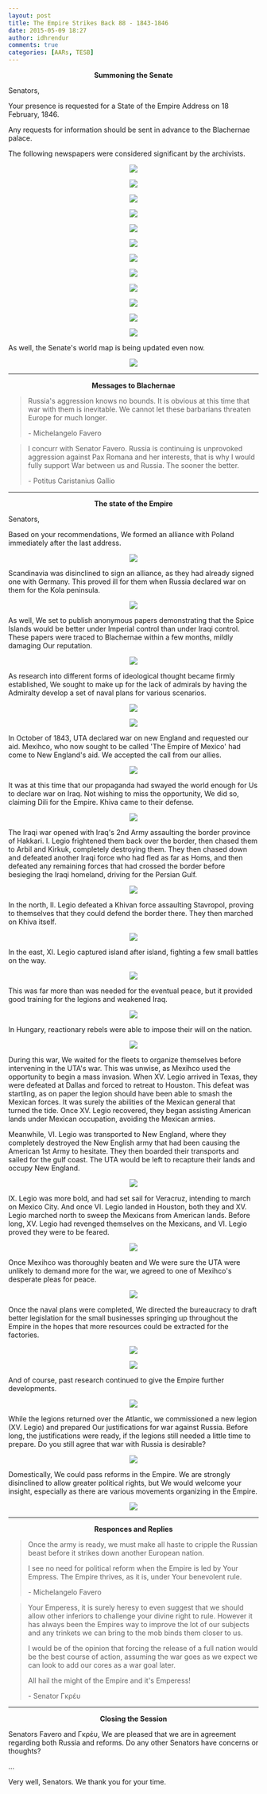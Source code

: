 ```yaml
---
layout: post
title: The Empire Strikes Back 88 - 1843-1846
date: 2015-05-09 18:27
author: idhrendur
comments: true
categories: [AARs, TESB]
---
```

<p style="text-align: center;"><strong>Summoning the Senate</strong></p>
Senators,

Your presence is requested for a State of the Empire Address on 18 February, 1846.

Any requests for information should be sent in advance to the Blachernae palace.

The following newspapers were considered significant by the archivists.
<p align="center"><img src="/assets/tesb_images/88-1.png"></p>
<p align="center"><img src="/assets/tesb_images/88-2.png"></p>
<p align="center"><img src="/assets/tesb_images/88-3.png"></p>
<p align="center"><img src="/assets/tesb_images/88-4.png"></p>
<p align="center"><img src="/assets/tesb_images/88-5.png"></p>
<p align="center"><img src="/assets/tesb_images/88-6.png"></p>
<p align="center"><img src="/assets/tesb_images/88-7.png"></p>
<p align="center"><img src="/assets/tesb_images/88-8.png"></p>
<p align="center"><img src="/assets/tesb_images/88-9.png"></p>
<p align="center"><img src="/assets/tesb_images/88-10.png"></p>
<p align="center"><img src="/assets/tesb_images/88-11.png"></p>
<p align="center"><img src="/assets/tesb_images/88-12.png"></p>

As well, the Senate's world map is being updated even now.
<p align="center"><img src="/assets/tesb_images/88-13.png"></p>

<hr />
<p style="text-align: center;"><strong>Messages to Blachernae</strong></p>

> Russia's aggression knows no bounds. It is obvious at this time that war with them is inevitable. We cannot let these barbarians threaten Europe for much longer.
> 
> \- Michelangelo Favero

> I concurr with Senator Favero. Russia is continuing is unprovoked aggression against Pax Romana and her interests, that is why I would fully support War between us and Russia. The sooner the better.
> 
> \- Potitus Caristanius Gallio

<hr />
<p style="text-align: center;"><strong>The state of the Empire</strong></p>

Senators,

Based on your recommendations, We formed an alliance with Poland immediately after the last address.
<p align="center"><img src="/assets/tesb_images/88-14.png"></p>

Scandinavia was disinclined to sign an alliance, as they had already signed one with Germany. This proved ill for them when Russia declared war on them for the Kola peninsula.
<p align="center"><img src="/assets/tesb_images/88-15.png"></p>

As well, We set to publish anonymous papers demonstrating that the Spice Islands would be better under Imperial control than under Iraqi control. These papers were traced to Blachernae within a few months, mildly damaging Our reputation.
<p align="center"><img src="/assets/tesb_images/88-16.png"></p>

As research into different forms of ideological thought became firmly established, We sought to make up for the lack of admirals by having the Admiralty develop a set of naval plans for various scenarios.
<p align="center"><img src="/assets/tesb_images/88-17.png"></p>
<p align="center"><img src="/assets/tesb_images/88-18.png"></p>

In October of 1843, UTA declared war on new England and requested our aid. Mexihco, who now sought to be called 'The Empire of Mexico' had come to New England's aid. We accepted the call from our allies.
<p align="center"><img src="/assets/tesb_images/88-19.png"></p>

It was at this time that our propaganda had swayed the world enough for Us to declare war on Iraq. Not wishing to miss the opportunity, We did so, claiming Dili for the Empire. Khiva came to their defense.
<p align="center"><img src="/assets/tesb_images/88-20.png"></p>

The Iraqi war opened with Iraq's 2nd Army assaulting the border province of Hakkari. I. Legio frightened them back over the border, then chased them to Arbil and Kirkuk, completely destroying them. They then chased down and defeated another Iraqi force who had fled as far as Homs, and then defeated any remaining forces that had crossed the border before besieging the Iraqi homeland, driving for the Persian Gulf.
<p align="center"><img src="/assets/tesb_images/88-21.png"></p>

In the north, II. Legio defeated a Khivan force assaulting Stavropol, proving to themselves that they could defend the border there. They then marched on Khiva itself.
<p align="center"><img src="/assets/tesb_images/88-22.png"></p>

In the east, XI. Legio captured island after island, fighting a few small battles on the way.
<p align="center"><img src="/assets/tesb_images/88-23.png"></p>

This was far more than was needed for the eventual peace, but it provided good training for the legions and weakened Iraq.
<p align="center"><img src="/assets/tesb_images/88-24.png"></p>

In Hungary, reactionary rebels were able to impose their will on the nation.
<p align="center"><img src="/assets/tesb_images/88-25.png"></p>

During this war, We waited for the fleets to organize themselves before intervening in the UTA's war. This was unwise, as Mexihco used the opportunity to begin a mass invasion. When XV. Legio arrived in Texas, they were defeated at Dallas and forced to retreat to Houston. This defeat was startling, as on paper the legion should have been able to smash the Mexican forces. It was surely the abilities of the Mexican general that turned the tide. Once XV. Legio recovered, they began assisting American lands under Mexican occupation, avoiding the Mexican armies.

Meanwhile, VI. Legio was transported to New England, where they completely destroyed the New English army that had been causing the American 1st Army to hesitate. They then boarded their transports and sailed for the gulf coast. The UTA would be left to recapture their lands and occupy New England.
<p align="center"><img src="/assets/tesb_images/88-26.png"></p>

IX. Legio was more bold, and had set sail for Veracruz, intending to march on Mexico City. And once VI. Legio landed in Houston, both they and XV. Legio marched north to sweep the Mexicans from American lands. Before long, XV. Legio had revenged themselves on the Mexicans, and VI. Legio proved they were to be feared.
<p align="center"><img src="/assets/tesb_images/88-27.png"></p>

Once Mexihco was thoroughly beaten and We were sure the UTA were unlikely to demand more for the war, we agreed to one of Mexihco's desperate pleas for peace.
<p align="center"><img src="/assets/tesb_images/88-30.png"></p>

Once the naval plans were completed, We directed the bureaucracy to draft better legislation for the small businesses springing up throughout the Empire in the hopes that more resources could be extracted for the factories.
<p align="center"><img src="/assets/tesb_images/88-28.png"></p>
<p align="center"><img src="/assets/tesb_images/88-29.png"></p>

And of course, past research continued to give the Empire further developments.
<p align="center"><img src="/assets/tesb_images/88-33.png"></p>

While the legions returned over the Atlantic, we commissioned a new legion (XV. Legio) and prepared Our justifications for war against Russia. Before long, the justifications were ready, if the legions still needed a little time to prepare. Do you still agree that war with Russia is desirable?
<p align="center"><img src="/assets/tesb_images/88-31.png"></p>

Domestically, We could pass reforms in the Empire. We are strongly disinclined to allow greater political rights, but We would welcome your insight, especially as there are various movements organizing in the Empire.
<p align="center"><img src="/assets/tesb_images/88-32.png"></p>

<hr />
<p style="text-align: center;"><strong>Responces and Replies</strong></p>

> Once the army is ready, we must make all haste to cripple the Russian beast before it strikes down another European nation.
> 
> I see no need for political reform when the Empire is led by Your Empress. The Empire thrives, as it is, under Your benevolent rule.
> 
> \- Michelangelo Favero

> Your Emperess, it is surely heresy to even suggest that we should allow other inferiors to challenge your divine right to rule. However it has always been the Empires way to improve the lot of our subjects and any trinkets we can bring to the mob binds them closer to us.
> 
> I would be of the opinion that forcing the release of a full nation would be the best course of action, assuming the war goes as we expect we can look to add our cores as a war goal later.
> 
> All hail the might of the Empire and it's Emperess!
> 
> \- Senator Γκρέυ

<hr />
<p style="text-align: center;"><strong>Closing the Session</strong></p>
Senators Favero and Γκρέυ, We are pleased that we are in agreement regarding both Russia and reforms. Do any other Senators have concerns or thoughts?

…

Very well, Senators. We thank you for your time.
